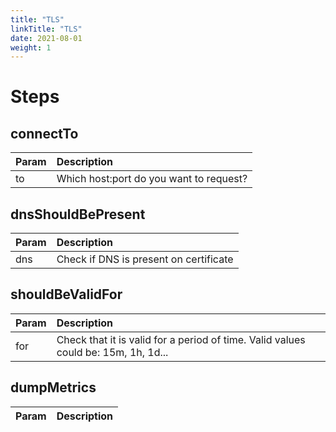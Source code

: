 ```yaml
---
title: "TLS"
linkTitle: "TLS"
date: 2021-08-01
weight: 1
---
```

# Steps

## connectTo
| Param | Description    |
|:----------|:-------------|
| to      | Which host:port do you want to request?  |

## dnsShouldBePresent
| Param | Description    |
|:----------|:-------------|
| dns      | Check if DNS is present on certificate  |

## shouldBeValidFor
| Param | Description    |
|:----------|:-------------|
| for      | Check that it is valid for a period of time. Valid values could be: 15m, 1h, 1d... |

## dumpMetrics
| Param | Description    |
|:----------|:-------------|